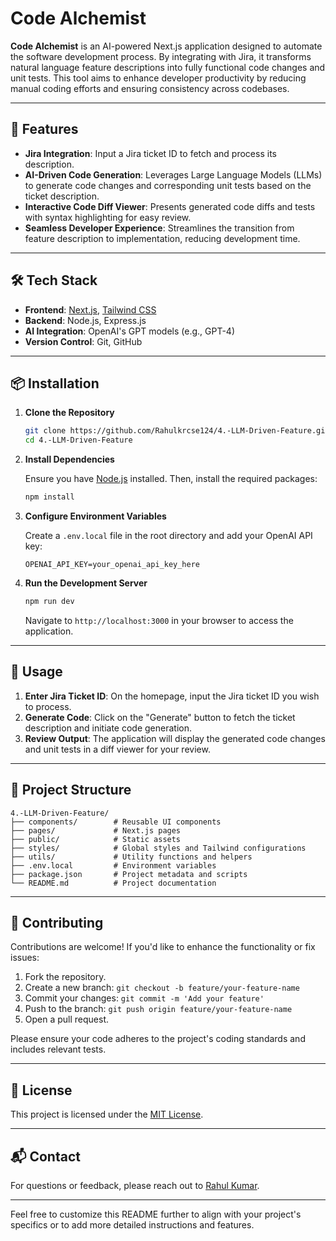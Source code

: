 
# Code Alchemist

**Code Alchemist** is an AI-powered Next.js application designed to automate the software development process. By integrating with Jira, it transforms natural language feature descriptions into fully functional code changes and unit tests. This tool aims to enhance developer productivity by reducing manual coding efforts and ensuring consistency across codebases.

---

## 🚀 Features

- **Jira Integration**: Input a Jira ticket ID to fetch and process its description.
- **AI-Driven Code Generation**: Leverages Large Language Models (LLMs) to generate code changes and corresponding unit tests based on the ticket description.
- **Interactive Code Diff Viewer**: Presents generated code diffs and tests with syntax highlighting for easy review.
- **Seamless Developer Experience**: Streamlines the transition from feature description to implementation, reducing development time.

---

## 🛠️ Tech Stack

- **Frontend**: [Next.js](https://nextjs.org/), [Tailwind CSS](https://tailwindcss.com/)
- **Backend**: Node.js, Express.js
- **AI Integration**: OpenAI's GPT models (e.g., GPT-4)
- **Version Control**: Git, GitHub

---

## 📦 Installation

1. **Clone the Repository**

   ```bash
   git clone https://github.com/Rahulkrcse124/4.-LLM-Driven-Feature.git
   cd 4.-LLM-Driven-Feature
   ```

2. **Install Dependencies**

   Ensure you have [Node.js](https://nodejs.org/) installed. Then, install the required packages:

   ```bash
   npm install
   ```

3. **Configure Environment Variables**

   Create a `.env.local` file in the root directory and add your OpenAI API key:

   ```env
   OPENAI_API_KEY=your_openai_api_key_here
   ```

4. **Run the Development Server**

   ```bash
   npm run dev
   ```

   Navigate to `http://localhost:3000` in your browser to access the application.

---

## 🧪 Usage

1. **Enter Jira Ticket ID**: On the homepage, input the Jira ticket ID you wish to process.
2. **Generate Code**: Click on the "Generate" button to fetch the ticket description and initiate code generation.
3. **Review Output**: The application will display the generated code changes and unit tests in a diff viewer for your review.

---

## 📁 Project Structure

```
4.-LLM-Driven-Feature/
├── components/        # Reusable UI components
├── pages/             # Next.js pages
├── public/            # Static assets
├── styles/            # Global styles and Tailwind configurations
├── utils/             # Utility functions and helpers
├── .env.local         # Environment variables
├── package.json       # Project metadata and scripts
└── README.md          # Project documentation
```

---

## 🤝 Contributing

Contributions are welcome! If you'd like to enhance the functionality or fix issues:

1. Fork the repository.
2. Create a new branch: `git checkout -b feature/your-feature-name`
3. Commit your changes: `git commit -m 'Add your feature'`
4. Push to the branch: `git push origin feature/your-feature-name`
5. Open a pull request.

Please ensure your code adheres to the project's coding standards and includes relevant tests.

---

## 📄 License

This project is licensed under the [MIT License](LICENSE).

---

## 📬 Contact

For questions or feedback, please reach out to [Rahul Kumar](mailto:rahulkrcse124@example.com).

---

Feel free to customize this README further to align with your project's specifics or to add more detailed instructions and features. 
